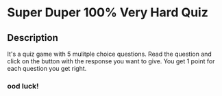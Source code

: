 # Super Duper 100% Very Hard Quiz

## Description
It's a quiz game with 5 mulitple choice questions.
Read the question and click on the button with the response you want to give.
You get 1 point for each question you get right.

### ood luck!
